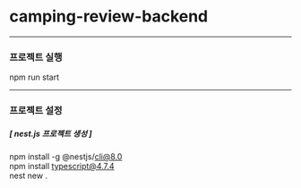 # camping-review-backend

---

### 프로젝트 실행

npm run start

---

### 프로젝트 설정

##### [ nest.js 프로젝트 생성 ]

npm install -g @nestjs/cli@8.0  
npm install typescript@4.7.4  
nest new .
